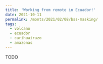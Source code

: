 ```yaml
---
title: 'Working from remote in Ecuador!'
date: 2021-10-11
permalink: /monts/2021/02/08/bss-masking/
tags:
  - volcano
  - ecuador
  - carihuairazo
  - amazonas
---
```

TODO

